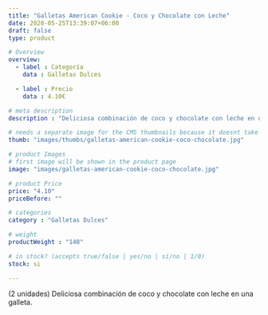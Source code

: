 ```yaml
---
title: "Galletas American Cookie - Coco y Chocolate con Leche"
date: 2020-05-25T13:39:07+06:00
draft: false
type: product

# Overview
overview:
  - label : Categoría
    data : Galletas Dulces

  - label : Precio
    data : 4.10€

# meta description
description : "Deliciosa combinación de coco y chocolate con leche en una galleta."

# needs a separate image for the CMS thumbnails because it doesnt take arrays (slideshow images)
thumb: "images/thumbs/galletas-american-cookie-coco-chocolate.jpg"

# product Images
# first image will be shown in the product page
image: "images/galletas-american-cookie-coco-chocolate.jpg"

# product Price
price: "4.10"
priceBefore: ""

# categories
category : "Galletas Dulces"

# weight
productWeight : "140"

# in stock? (accepts true/false | yes/no | si/no | 1/0)
stock: si

---
```

(2 unidades) Deliciosa combinación de coco y chocolate con leche en una galleta.
